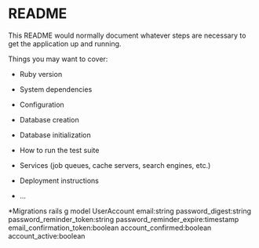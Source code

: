 # README

This README would normally document whatever steps are necessary to get the
application up and running.

Things you may want to cover:

* Ruby version

* System dependencies

* Configuration

* Database creation

* Database initialization

* How to run the test suite

* Services (job queues, cache servers, search engines, etc.)

* Deployment instructions

* ...

*Migrations
rails g model UserAccount email:string password_digest:string password_reminder_token:string password_reminder_expire:timestamp email_confirmation_token:boolean account_confirmed:boolean  account_active:boolean